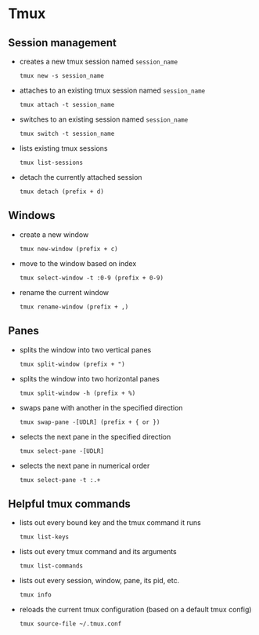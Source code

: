 # Tmux

## Session management

  * creates a new tmux session named `session_name`

        tmux new -s session_name

  * attaches to an existing tmux session named `session_name`

        tmux attach -t session_name

  * switches to an existing session named `session_name`

        tmux switch -t session_name

  * lists existing tmux sessions

        tmux list-sessions

  * detach the currently attached session

        tmux detach (prefix + d)


## Windows

  * create a new window

        tmux new-window (prefix + c)

  * move to the window based on index

        tmux select-window -t :0-9 (prefix + 0-9)

  * rename the current window

        tmux rename-window (prefix + ,)

## Panes

  * splits the window into two vertical panes

        tmux split-window (prefix + ")

  * splits the window into two horizontal panes

        tmux split-window -h (prefix + %)

  * swaps pane with another in the specified direction

        tmux swap-pane -[UDLR] (prefix + { or })

  * selects the next pane in the specified direction

        tmux select-pane -[UDLR]

  * selects the next pane in numerical order

        tmux select-pane -t :.+

## Helpful tmux commands

  * lists out every bound key and the tmux command it runs

        tmux list-keys

  * lists out every tmux command and its arguments

        tmux list-commands

  * lists out every session, window, pane, its pid, etc.

        tmux info

  * reloads the current tmux configuration (based on a default tmux config)

        tmux source-file ~/.tmux.conf

